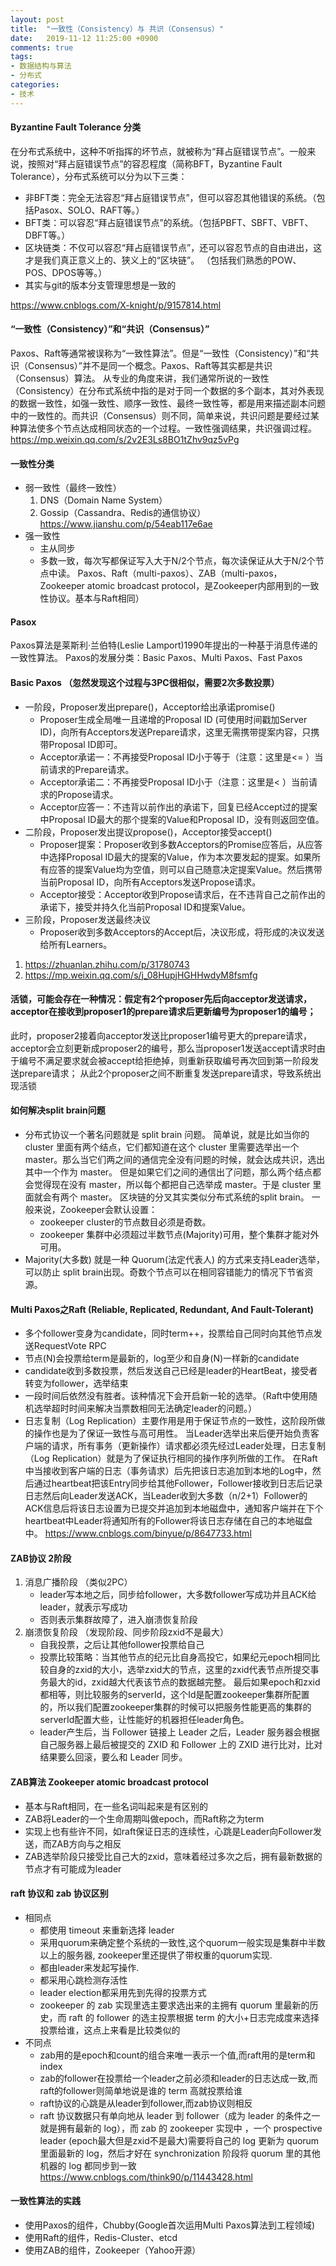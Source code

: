 ```yaml
---
layout: post
title:  "一致性（Consistency）与 共识（Consensus）"
date:   2019-11-12 11:25:00 +0900
comments: true
tags:
- 数据结构与算法 
- 分布式
categories:
- 技术
---
```

#### Byzantine Fault Tolerance 分类
在分布式系统中，这种不听指挥的坏节点，就被称为“拜占庭错误节点”。一般来说，按照对“拜占庭错误节点”的容忍程度（简称BFT，Byzantine Fault Tolerance），分布式系统可以分为以下三类：
- 非BFT类：完全无法容忍“拜占庭错误节点”，但可以容忍其他错误的系统。（包括Pasox、SOLO、RAFT等。）
- BFT类：可以容忍“拜占庭错误节点”的系统。（包括PBFT、SBFT、VBFT、DBFT等。）
- 区块链类：不仅可以容忍“拜占庭错误节点”，还可以容忍节点的自由进出，这才是我们真正意义上的、狭义上的“区块链”。
   （包括我们熟悉的POW、POS、DPOS等等。）
- 其实与git的版本分支管理思想是一致的

<https://www.cnblogs.com/X-knight/p/9157814.html>

#### “一致性（Consistency）”和“共识（Consensus）”
Paxos、Raft等通常被误称为“一致性算法”。但是“一致性（Consistency）”和“共识（Consensus）”并不是同一个概念。Paxos、Raft等其实都是共识（Consensus）算法。
从专业的角度来讲，我们通常所说的一致性（Consistency）在分布式系统中指的是对于同一个数据的多个副本，其对外表现的数据一致性，如强一致性、顺序一致性、最终一致性等，都是用来描述副本问题中的一致性的。而共识（Consensus）则不同，简单来说，共识问题是要经过某种算法使多个节点达成相同状态的一个过程。一致性强调结果，共识强调过程。
<https://mp.weixin.qq.com/s/2v2E3Ls8BO1tZhv9qz5vPg>

#### 一致性分类
- 弱一致性（最终一致性）
  1. DNS（Domain Name System）
  1. Gossip（Cassandra、Redis的通信协议）<https://www.jianshu.com/p/54eab117e6ae>
- 强一致性
  - 主从同步
  - 多数一致，每次写都保证写入大于N/2个节点，每次读保证从大于N/2个节点中读。
    Paxos、Raft（multi-paxos）、ZAB（multi-paxos，Zookeeper atomic broadcast protocol，是Zookeeper内部用到的一致性协议。基本与Raft相同）

#### Pasox
Paxos算法是莱斯利·兰伯特(Leslie Lamport)1990年提出的一种基于消息传递的一致性算法。
Paxos的发展分类：Basic Paxos、Multi Paxos、Fast Paxos

#### Basic Paxos （忽然发现这个过程与3PC很相似，需要2次多数投票）
- 一阶段，Proposer发出prepare()，Acceptor给出承诺promise()
    - Proposer生成全局唯一且递增的Proposal ID (可使用时间戳加Server ID)，向所有Acceptors发送Prepare请求，这里无需携带提案内容，只携带Proposal ID即可。
    - Acceptor承诺一：不再接受Proposal ID小于等于（注意：这里是<= ）当前请求的Prepare请求。
    - Acceptor承诺二：不再接受Proposal ID小于（注意：这里是< ）当前请求的Propose请求。
    - Acceptor应答一：不违背以前作出的承诺下，回复已经Accept过的提案中Proposal ID最大的那个提案的Value和Proposal ID，没有则返回空值。
- 二阶段，Proposer发出提议propose()，Acceptor接受accept()
    - Proposer提案：Proposer收到多数Acceptors的Promise应答后，从应答中选择Proposal ID最大的提案的Value，作为本次要发起的提案。如果所有应答的提案Value均为空值，则可以自己随意决定提案Value。然后携带当前Proposal ID，向所有Acceptors发送Propose请求。
    - Acceptor接受：Acceptor收到Propose请求后，在不违背自己之前作出的承诺下，接受并持久化当前Proposal ID和提案Value。
- 三阶段，Proposer发送最终决议
    - Proposer收到多数Acceptors的Accept后，决议形成，将形成的决议发送给所有Learners。
1. <https://zhuanlan.zhihu.com/p/31780743>                 
1. <https://mp.weixin.qq.com/s/j_08HupjHGHHwdyM8fsmfg>

#### 活锁，可能会存在一种情况：假定有2个proposer先后向acceptor发送请求，acceptor在接收到proposer1的prepare请求后更新编号为proposer1的编号；
此时，proposer2接着向acceptor发送比proposer1编号更大的prepare请求，acceptor会立刻更新成proposer2的编号，那么当proposer1发送accept请求时由于编号不满足要求就会被accept给拒绝掉，则重新获取编号再次回到第一阶段发送prepare请求；
从此2个proposer之间不断重复发送prepare请求，导致系统出现活锁

#### 如何解决split brain问题
- 分布式协议一个著名问题就是 split brain 问题。
简单说，就是比如当你的 cluster 里面有两个结点，它们都知道在这个 cluster 里需要选举出一个 master。那么当它们两之间的通信完全没有问题的时候，就会达成共识，选出其中一个作为 master。
但是如果它们之间的通信出了问题，那么两个结点都会觉得现在没有 master，所以每个都把自己选举成 master。于是 cluster 里面就会有两个 master。
区块链的分叉其实类似分布式系统的split brain。
一般来说，Zookeeper会默认设置：
    - zookeeper cluster的节点数目必须是奇数。
    - zookeeper 集群中必须超过半数节点(Majority)可用，整个集群才能对外可用。
- Majority(大多数) 就是一种 Quorum(法定代表人) 的方式来支持Leader选举，可以防止 split brain出现。奇数个节点可以在相同容错能力的情况下节省资源。

#### Multi Paxos之Raft (Reliable, Replicated, Redundant, And Fault-Tolerant)
- 多个follower变身为candidate，同时term++，投票给自己同时向其他节点发送RequestVote RPC
- 节点(N)会投票给term是最新的，log至少和自身(N)一样新的candidate
- candidate收到多数投票，然后发送自己已经是leader的HeartBeat，接受者转变为follower，选举结束
- 一段时间后依然没有胜者。该种情况下会开启新一轮的选举。（Raft中使用随机选举超时时间来解决当票数相同无法确定leader的问题。）
- 日志复制（Log Replication）主要作用是用于保证节点的一致性，这阶段所做的操作也是为了保证一致性与高可用性。
  当Leader选举出来后便开始负责客户端的请求，所有事务（更新操作）请求都必须先经过Leader处理，日志复制（Log Replication）就是为了保证执行相同的操作序列所做的工作。
  在Raft中当接收到客户端的日志（事务请求）后先把该日志追加到本地的Log中，然后通过heartbeat把该Entry同步给其他Follower，Follower接收到日志后记录日志然后向Leader发送ACK，当Leader收到大多数（n/2+1）Follower的ACK信息后将该日志设置为已提交并追加到本地磁盘中，通知客户端并在下个heartbeat中Leader将通知所有的Follower将该日志存储在自己的本地磁盘中。
<https://www.cnblogs.com/binyue/p/8647733.html>

#### ZAB协议 2阶段
1. 消息广播阶段 （类似2PC）
    - leader写本地之后，同步给follower，大多数follower写成功并且ACK给leader，就表示写成功
    - 否则表示集群故障了，进入崩溃恢复阶段
2. 崩溃恢复阶段 （发现阶段、同步阶段zxid不是最大）
    - 自我投票，之后让其他follower投票给自己
    - 投票比较策略：当其他节点的纪元比自身高投它，如果纪元epoch相同比较自身的zxid的大小，选举zxid大的节点，这里的zxid代表节点所提交事务最大的id，zxid越大代表该节点的数据越完整。
        最后如果epoch和zxid都相等，则比较服务的serverId，这个Id是配置zookeeper集群所配置的，所以我们配置zookeeper集群的时候可以把服务性能更高的集群的serverId配置大些，让性能好的机器担任leader角色。
    - leader产生后，当 Follower 链接上 Leader 之后，Leader 服务器会根据自己服务器上最后被提交的 ZXID 和 Follower 上的 ZXID 进行比对，比对结果要么回滚，要么和 Leader 同步。

#### ZAB算法 Zookeeper atomic broadcast protocol
- 基本与Raft相同，在一些名词叫起来是有区别的
- ZAB将Leader的一个生命周期叫做epoch，而Raft称之为term
- 实现上也有些许不同，如raft保证日志的连续性，心跳是Leader向Follower发送，而ZAB方向与之相反
- ZAB选举阶段只接受比自己大的zxid，意味着经过多次之后，拥有最新数据的节点才有可能成为leader

#### raft 协议和 zab 协议区别
- 相同点
    - 都使用 timeout 来重新选择 leader
    - 采用quorum来确定整个系统的一致性,这个quorum一般实现是集群中半数以上的服务器, zookeeper里还提供了带权重的quorum实现.
    - 都由leader来发起写操作.
    - 都采用心跳检测存活性
    - leader election都采用先到先得的投票方式 
    - zookeeper 的 zab 实现里选主要求选出来的主拥有 quorum 里最新的历史，而 raft 的 follower 的选主投票根据 term 的大小+日志完成度来选择投票给谁，这点上来看是比较类似的
- 不同点
    - zab用的是epoch和count的组合来唯一表示一个值,而raft用的是term和index
    - zab的follower在投票给一个leader之前必须和leader的日志达成一致,而raft的follower则简单地说是谁的 term 高就投票给谁
    - raft协议的心跳是从leader到follower,而zab协议则相反
    - raft 协议数据只有单向地从 leader 到 follower（成为 leader 的条件之一就是拥有最新的 log），而 zab 的 zookeeper 实现中 ，一个 prospective leader (epoch最大但是zxid不是最大)需要将自己的 log 更新为 quorum 里面最新的 log，然后才好在 synchronization 阶段将 quorum 里的其他机器的 log 都同步到一致
<https://www.cnblogs.com/think90/p/11443428.html>

#### 一致性算法的实践
- 使用Paxos的组件，Chubby(Google首次运用Multi Paxos算法到工程领域)
- 使用Raft的组件，Redis-Cluster、etcd
- 使用ZAB的组件，Zookeeper（Yahoo开源）